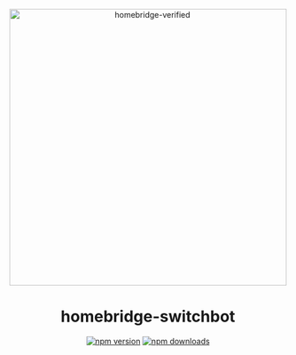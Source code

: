 <span align="center">

<a href="https://github.com/homebridge/verified/blob/master/verified-plugins.json"><img alt="homebridge-verified" src="https://raw.githubusercontent.com/OpenWonderLabs/homebridge-switchbot-openapi/main/switchbot/Homebridge_x_SwitchBot.svg?sanitize=true" width="500px"></a>

# homebridge-switchbot

[![npm version](https://badgen.net/npm/v/homebridge-switchbot)](https://www.npmjs.com/package/homebridge-switchbot)
[![npm downloads](https://badgen.net/npm/dt/@switchbot/homebridge-switchbot)](https://www.npmjs.com/package/homebridge-switchbot)

</span>
